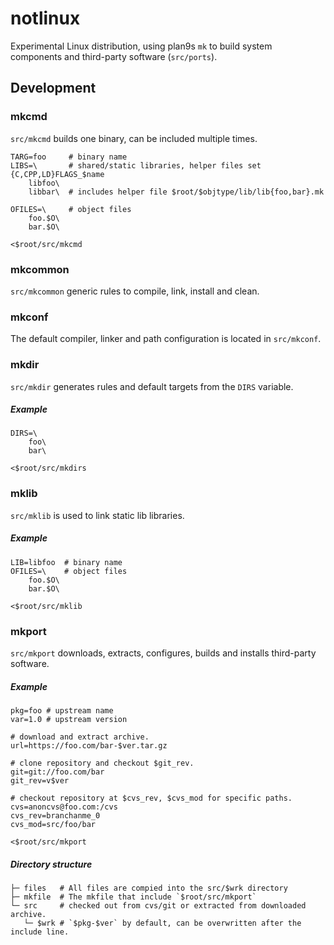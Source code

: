 # notlinux

Experimental Linux distribution, using plan9s `mk` to build system components
and third-party software (`src/ports`).

## Development

### mkcmd

`src/mkcmd` builds one binary, can be included multiple times.

```
TARG=foo     # binary name
LIBS=\       # shared/static libraries, helper files set {C,CPP,LD}FLAGS_$name
	libfoo\
	libbar\  # includes helper file $root/$objtype/lib/lib{foo,bar}.mk

OFILES=\     # object files
	foo.$O\
	bar.$O\

<$root/src/mkcmd
```

### mkcommon

`src/mkcommon` generic rules to compile, link, install and clean.

### mkconf

The default compiler, linker and path configuration is located in `src/mkconf`.

### mkdir

`src/mkdir` generates rules and default targets from the `DIRS` variable.

##### Example

```
DIRS=\
	foo\
	bar\

<$root/src/mkdirs
```

### mklib

`src/mklib` is used to link static lib libraries.

##### Example

```
LIB=libfoo  # binary name
OFILES=\    # object files
	foo.$O\
	bar.$O\

<$root/src/mklib
```

### mkport

`src/mkport` downloads, extracts, configures, builds and installs third-party
software.

##### Example

```
pkg=foo # upstream name
var=1.0 # upstream version

# download and extract archive.
url=https://foo.com/bar-$ver.tar.gz

# clone repository and checkout $git_rev.
git=git://foo.com/bar
git_rev=v$ver

# checkout repository at $cvs_rev, $cvs_mod for specific paths.
cvs=anoncvs@foo.com:/cvs
cvs_rev=branchanme_0
cvs_mod=src/foo/bar

<$root/src/mkport
```

##### Directory structure

```
├─ files   # All files are compied into the src/$wrk directory
├─ mkfile  # The mkfile that include `$root/src/mkport`
└─ src     # checked out from cvs/git or extracted from downloaded archive.
   └─ $wrk # `$pkg-$ver` by default, can be overwritten after the include line.
```
